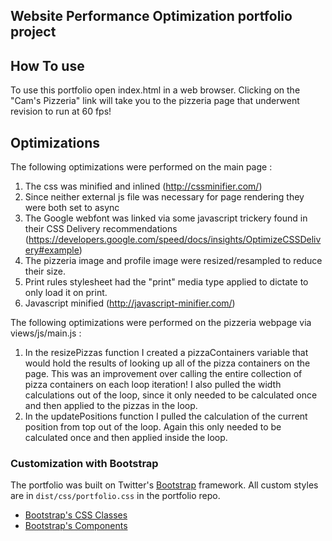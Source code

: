## Website Performance Optimization portfolio project

## How To use
To use this portfolio open index.html in a web browser.
Clicking on the "Cam's Pizzeria" link will take you to the pizzeria page that underwent revision to run at 60 fps!

## Optimizations
The following optimizations were performed on the main page :
1. The css was minified and inlined (http://cssminifier.com/)
2. Since neither external js file was necessary for page rendering they were both set to async
3. The Google webfont was linked via some javascript trickery found in their CSS Delivery recommendations (https://developers.google.com/speed/docs/insights/OptimizeCSSDelivery#example)
4. The pizzeria image and profile image were resized/resampled to reduce their size.
5. Print rules stylesheet had the "print" media type applied to dictate to only load it on print.
6. Javascript minified (http://javascript-minifier.com/)

The following optimizations were performed on the pizzeria webpage via views/js/main.js :
1. In the resizePizzas function I created a pizzaContainers variable that would hold the results of looking up all of the pizza containers on the page. This was an improvement over calling the 
entire collection of pizza containers on each loop iteration! I also pulled the width calculations out of the loop, since it only needed to be calculated once and then applied to the pizzas in the loop.
2. In the updatePositions function I pulled the calculation of the current position from top out of the loop. Again this only needed to be calculated once and then applied inside the loop.

### Customization with Bootstrap
The portfolio was built on Twitter's <a href="http://getbootstrap.com/">Bootstrap</a> framework. All custom styles are in `dist/css/portfolio.css` in the portfolio repo.

* <a href="http://getbootstrap.com/css/">Bootstrap's CSS Classes</a>
* <a href="http://getbootstrap.com/components/">Bootstrap's Components</a>


